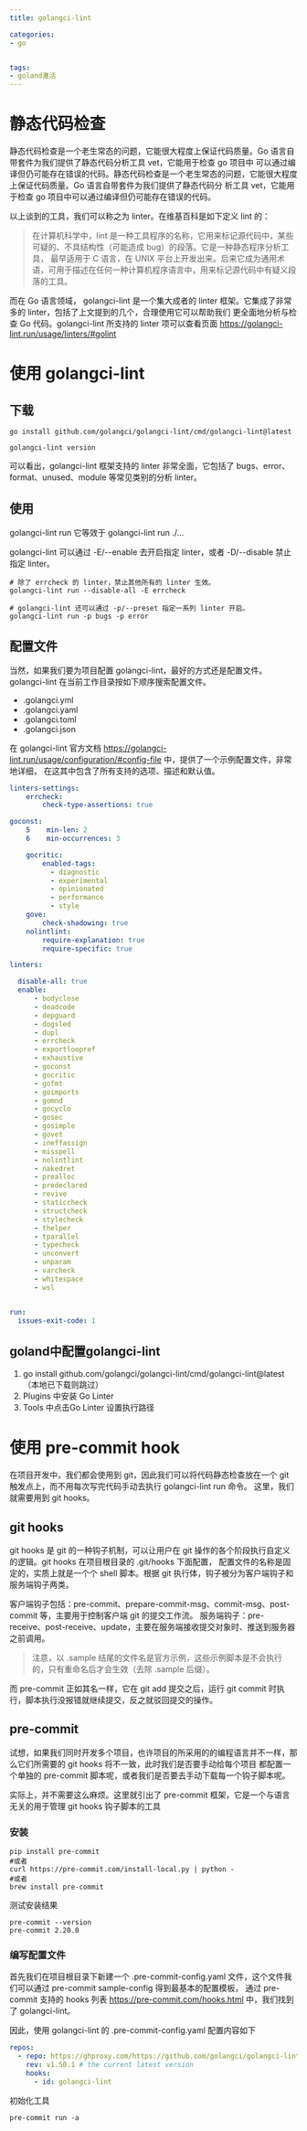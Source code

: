 ```yaml
---
title: golangci-lint

categories:
- go


tags:
- goland激活
---
```

# 静态代码检查
静态代码检查是一个老生常态的问题，它能很大程度上保证代码质量。Go 语言自带套件为我们提供了静态代码分析工具 vet，它能用于检查 go 项目中
可以通过编译但仍可能存在错误的代码。静态代码检查是一个老生常态的问题，它能很大程度上保证代码质量。Go 语言自带套件为我们提供了静态代码分
析工具 vet，它能用于检查 go 项目中可以通过编译但仍可能存在错误的代码。
<!--more-->


以上谈到的工具，我们可以称之为 linter。在维基百科是如下定义 lint 的：
> 在计算机科学中，lint 是一种工具程序的名称，它用来标记源代码中，某些可疑的、不具结构性（可能造成 bug）的段落。它是一种静态程序分析工具，
> 最早适用于 C 语言，在 UNIX 平台上开发出来。后来它成为通用术语，可用于描述在任何一种计算机程序语言中，用来标记源代码中有疑义段落的工具。

而在 Go 语言领域， golangci-lint 是一个集大成者的 linter 框架。它集成了非常多的 linter，包括了上文提到的几个，合理使用它可以帮助我们
更全面地分析与检查 Go 代码。golangci-lint 所支持的 linter 项可以查看页面 https://golangci-lint.run/usage/linters/#golint



# 使用 golangci-lint

## 下载
```shell
go install github.com/golangci/golangci-lint/cmd/golangci-lint@latest

golangci-lint version

```
可以看出，golangci-lint 框架支持的 linter 非常全面，它包括了 bugs、error、format、unused、module 等常见类别的分析 linter。

## 使用
golangci-lint run 它等效于 golangci-lint run ./...  

golangci-lint 可以通过 -E/--enable 去开启指定 linter，或者 -D/--disable 禁止指定 linter。  
```shell
# 除了 errcheck 的 linter，禁止其他所有的 linter 生效。
golangci-lint run --disable-all -E errcheck

# golangci-lint 还可以通过 -p/--preset 指定一系列 linter 开启。
golangci-lint run -p bugs -p error
```

## 配置文件
当然，如果我们要为项目配置 golangci-lint，最好的方式还是配置文件。golangci-lint 在当前工作目录按如下顺序搜索配置文件。  
* .golangci.yml
* .golangci.yaml
* .golangci.toml
* .golangci.json

在 golangci-lint 官方文档 https://golangci-lint.run/usage/configuration/#config-file 中，提供了一个示例配置文件，非常地详细，
在这其中包含了所有支持的选项、描述和默认值。
```yaml
linters-settings:
    errcheck:
        check-type-assertions: true

goconst:
    5    min-len: 2
    6    min-occurrences: 3

    gocritic:
        enabled-tags:
          - diagnostic
          - experimental
          - opinionated
          - performance
          - style
    gove:
        check-shadowing: true
    nolintlint:
        require-explanation: true
        require-specific: true

linters:

  disable-all: true
  enable:
      - bodyclose
      - deadcode
      - depguard
      - dogsled
      - dupl
      - errcheck
      - exportloopref
      - exhaustive
      - goconst
      - gocritic
      - gofmt
      - goimports
      - gomnd
      - gocyclo
      - gosec
      - gosimple
      - govet
      - ineffassign
      - misspell
      - nolintlint
      - nakedret
      - prealloc
      - predeclared
      - revive
      - staticcheck
      - structcheck
      - stylecheck
      - thelper
      - tparallel
      - typecheck
      - unconvert
      - unparam
      - varcheck
      - whitespace
      - wsl


run:
  issues-exit-code: 1
```

## goland中配置golangci-lint
1. go install github.com/golangci/golangci-lint/cmd/golangci-lint@latest  （本地已下载则跳过）
1. Plugins 中安装 Go Linter
2. Tools 中点击Go Linter 设置执行路径


# 使用 pre-commit hook
在项目开发中，我们都会使用到 git，因此我们可以将代码静态检查放在一个 git 触发点上，而不用每次写完代码手动去执行 golangci-lint run 命令。
这里，我们就需要用到 git hooks。

## git hooks
git hooks 是 git 的一种钩子机制，可以让用户在 git 操作的各个阶段执行自定义的逻辑。git hooks 在项目根目录的 .git/hooks 下面配置，
配置文件的名称是固定的，实质上就是一个个 shell 脚本。根据 git 执行体，钩子被分为客户端钩子和服务端钩子两类。


客户端钩子包括：pre-commit、prepare-commit-msg、commit-msg、post-commit 等，主要用于控制客户端 git 的提交工作流。
服务端钩子：pre-receive、post-receive、update，主要在服务端接收提交对象时、推送到服务器之前调用。

> 注意，以 .sample 结尾的文件名是官方示例，这些示例脚本是不会执行的，只有重命名后才会生效（去除 .sample 后缀）。

而 pre-commit 正如其名一样，它在 git add 提交之后，运行 git commit 时执行，脚本执行没报错就继续提交，反之就驳回提交的操作。

## pre-commit
试想，如果我们同时开发多个项目，也许项目的所采用的的编程语言并不一样，那么它们所需要的 git hooks 将不一致，此时我们是否要手动给每个项目
都配置一个单独的 pre-commit 脚本呢，或者我们是否要去手动下载每一个钩子脚本呢。

实际上，并不需要这么麻烦。这里就引出了 pre-commit 框架，它是一个与语言无关的用于管理 git hooks 钩子脚本的工具

### 安装
```shell
pip install pre-commit
#或者
curl https://pre-commit.com/install-local.py | python -
#或者
brew install pre-commit
```
测试安装结果  
```shell
pre-commit --version
pre-commit 2.20.0
```

### 编写配置文件
首先我们在项目根目录下新建一个 .pre-commit-config.yaml 文件，这个文件我们可以通过 pre-commit sample-config 得到最基本的配置模板，
通过 pre-commit 支持的 hooks 列表 https://pre-commit.com/hooks.html 中，我们找到了 golangci-lint。  

因此，使用 golangci-lint 的 .pre-commit-config.yaml 配置内容如下  
```yaml
repos:
  - repo: https://ghproxy.com/https://github.com/golangci/golangci-lint
    rev: v1.50.1 # the current latest version
    hooks:
      - id: golangci-lint
```

初始化工具   
```shell
pre-commit run -a
```